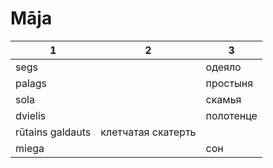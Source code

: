 # Māja


|1|2|3|
|--|--|--|
segs||одеяло
palags||простыня
sola||скамья
dvielis||полотенце
rūtains galdauts|клетчатая скатерть
miega||сон

